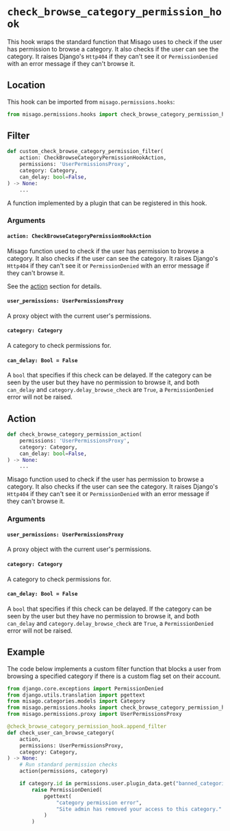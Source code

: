 # `check_browse_category_permission_hook`

This hook wraps the standard function that Misago uses to check if the user has permission to browse a category. It also checks if the user can see the category. It raises Django's `Http404` if they can't see it or `PermissionDenied` with an error message if they can't browse it.


## Location

This hook can be imported from `misago.permissions.hooks`:

```python
from misago.permissions.hooks import check_browse_category_permission_hook
```


## Filter

```python
def custom_check_browse_category_permission_filter(
    action: CheckBrowseCategoryPermissionHookAction,
    permissions: 'UserPermissionsProxy',
    category: Category,
    can_delay: bool=False,
) -> None:
    ...
```

A function implemented by a plugin that can be registered in this hook.


### Arguments

#### `action: CheckBrowseCategoryPermissionHookAction`

Misago function used to check if the user has permission to browse a category. It also checks if the user can see the category. It raises Django's `Http404` if they can't see it or `PermissionDenied` with an error message if they can't browse it.

See the [action](#action) section for details.


#### `user_permissions: UserPermissionsProxy`

A proxy object with the current user's permissions.


#### `category: Category`

A category to check permissions for.


#### `can_delay: Bool = False`

A `bool` that specifies if this check can be delayed. If the category can be seen by the user but they have no permission to browse it, and both `can_delay` and `category.delay_browse_check` are `True`, a `PermissionDenied` error will not be raised.


## Action

```python
def check_browse_category_permission_action(
    permissions: 'UserPermissionsProxy',
    category: Category,
    can_delay: bool=False,
) -> None:
    ...
```

Misago function used to check if the user has permission to browse a category. It also checks if the user can see the category. It raises Django's `Http404` if they can't see it or `PermissionDenied` with an error message if they can't browse it.


### Arguments

#### `user_permissions: UserPermissionsProxy`

A proxy object with the current user's permissions.


#### `category: Category`

A category to check permissions for.


#### `can_delay: Bool = False`

A `bool` that specifies if this check can be delayed. If the category can be seen by the user but they have no permission to browse it, and both `can_delay` and `category.delay_browse_check` are `True`, a `PermissionDenied` error will not be raised.


## Example

The code below implements a custom filter function that blocks a user from browsing a specified category if there is a custom flag set on their account.

```python
from django.core.exceptions import PermissionDenied
from django.utils.translation import pgettext
from misago.categories.models import Category
from misago.permissions.hooks import check_browse_category_permission_hook
from misago.permissions.proxy import UserPermissionsProxy

@check_browse_category_permission_hook.append_filter
def check_user_can_browse_category(
    action,
    permissions: UserPermissionsProxy,
    category: Category,
) -> None:
    # Run standard permission checks
    action(permissions, category)

    if category.id in permissions.user.plugin_data.get("banned_categories", []):
        raise PermissionDenied(
            pgettext(
                "category permission error",
                "Site admin has removed your access to this category."
            )
        )
```